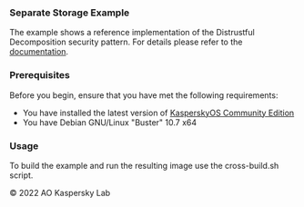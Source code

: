 ### Separate Storage Example
The example shows a reference implementation of the Distrustful Decomposition security pattern. 
For details please refer to the [documentation](https://click.kaspersky.com/?hl=en-us&customization=kcebeta&link=online_help&pid=kos&version=1.0).

### Prerequisites
Before you begin, ensure that you have met the following requirements:
- You have installed the latest version of [KasperskyOS Community Edition](https://os.kaspersky.com/development/download/)
- You have Debian GNU/Linux "Buster" 10.7 x64

### Usage
To build the example and run the resulting image use the cross-build.sh script.

© 2022 AO Kaspersky Lab

